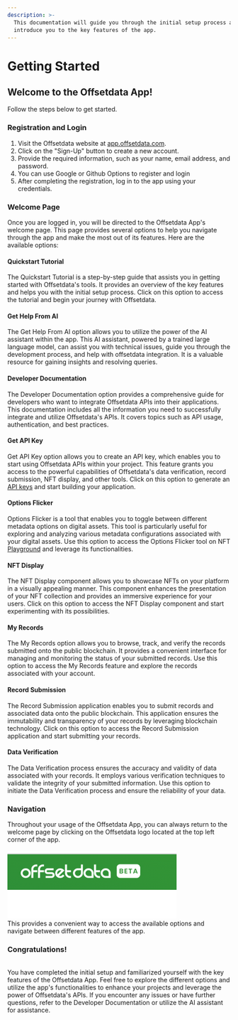 ```yaml
---
description: >-
  This documentation will guide you through the initial setup process and
  introduce you to the key features of the app.
---
```


# Getting Started

## Welcome to the Offsetdata App!

&#x20; Follow the steps below to get started.

### Registration and Login

1. Visit the Offsetdata website at [app.offsetdata.com](https://app.offsetdata.com/).
2. Click on the "Sign-Up" button to create a new account.
3. Provide the required information, such as your name, email address, and password.
4. You can use Google or Github Options to register and login
5. After completing the registration, log in to the app using your credentials.

### Welcome Page

Once you are logged in, you will be directed to the Offsetdata App's welcome page. This page provides several options to help you navigate through the app and make the most out of its features. Here are the available options:

#### Quickstart Tutorial

The Quickstart Tutorial is a step-by-step guide that assists you in getting started with Offsetdata's tools. It provides an overview of the key features and helps you with the initial setup process. Click on this option to access the tutorial and begin your journey with Offsetdata.

#### Get Help From AI

The Get Help From AI option allows you to utilize the power of the AI assistant within the app. This AI assistant, powered by a trained large language model, can assist you with technical issues, guide you through the development process, and help with offsetdata integration. It is a valuable resource for gaining insights and resolving queries.

#### Developer Documentation

The Developer Documentation option provides a comprehensive guide for developers who want to integrate Offsetdata APIs into their applications. This documentation includes all the information you need to successfully integrate and utilize Offsetdata's APIs. It covers topics such as API usage, authentication, and best practices.

#### Get API Key

Get API Key option allows you to create an API key, which enables you to start using Offsetdata APIs within your project. This feature grants you access to the powerful capabilities of Offsetdata's data verification, record submission, NFT display, and other tools. Click on this option to generate an [API keys](api-keys.md) and start building your application.

#### Options Flicker

Options Flicker is a tool that enables you to toggle between different metadata options on digital assets. This tool is particularly useful for exploring and analyzing various metadata configurations associated with your digital assets. Use this option to access the Options Flicker tool on NFT [Playground](playground.md) and leverage its functionalities.

#### NFT Display

The NFT Display component allows you to showcase NFTs on your platform in a visually appealing manner. This component enhances the presentation of your NFT collection and provides an immersive experience for your users. Click on this option to access the NFT Display component and start experimenting with its possibilities.

#### My Records

The My Records option allows you to browse, track, and verify the records submitted onto the public blockchain. It provides a convenient interface for managing and monitoring the status of your submitted records. Use this option to access the My Records feature and explore the records associated with your account.

#### Record Submission

The Record Submission application enables you to submit records and associated data onto the public blockchain. This application ensures the immutability and transparency of your records by leveraging blockchain technology. Click on this option to access the Record Submission application and start submitting your records.

#### Data Verification

The Data Verification process ensures the accuracy and validity of data associated with your records. It employs various verification techniques to validate the integrity of your submitted information. Use this option to initiate the Data Verification process and ensure the reliability of your data.

### Navigation

Throughout your usage of the Offsetdata App, you can always return to the welcome page by clicking on the Offsetdata logo located at the top left corner of the app. \
\
![](<../.gitbook/assets/image (1) (1).png>)\
This provides a convenient way to access the available options and navigate between different features of the app.



### Congratulations!&#x20;

\
You have completed the initial setup and familiarized yourself with the key features of the Offsetdata App. Feel free to explore the different options and utilize the app's functionalities to enhance your projects and leverage the power of Offsetdata's APIs. If you encounter any issues or have further questions, refer to the Developer Documentation or utilize the AI assistant for assistance.
